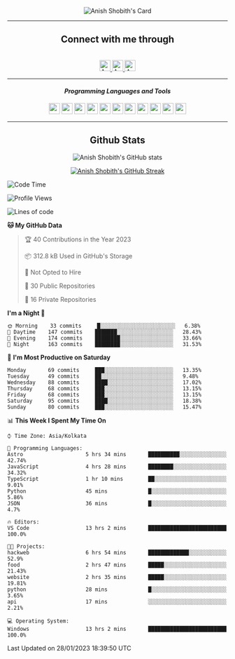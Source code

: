<div align="center">

![Anish Shobith's Card](https://cardivo.vercel.app/api?name=Anish%20Shobith%20P%20S&description=Hi%20there%F0%9F%91%8B,%20I%20am%20a%2020-years-old.%20I%20am%20a%20Web%20and%20Application%20developer%20from%20India.%20Nice%20to%20meet%20you%20all.%20Looking%20forward%20to%20paritcipate%20with%20you.&image=https://i.imgur.com/WlQk3PY.jpg&&disableAnimation=true&site=https://anishshobithps.tech&pattern=plus&colorPattern=%23171616&backgroundColor=%231a1b26&instagram=anish_shobith&linkedin=Anish%20Shobith%20P%20S&fontColor=%23ffffff&iconColor=%23ffffff)

<hr>
 <h2> Connect with me through </h2>
<br>
<a href="https://www.instagram.com/anish_shobith/">
    <img alt="Anish Shobith's Instagram" width="25px" src="https://raw.githubusercontent.com/Anish-Shobith/Anish-Shobith/master/assets/socials/instagram.svg">
    </a>
    <a href="https://discord.gg/cWgDskT">
    <img alt="Anish Shobith's Discord", width="25px" src="https://raw.githubusercontent.com/Anish-Shobith/Anish-Shobith/master/assets/socials/discord.svg">
    </a>
    <a href="https://open.spotify.com/user/goshcrm0y9jzum2lffvu6f4hz">
    <img alt="Anish Shobith's Spotify", width="25px" src="https://raw.githubusercontent.com/Anish-Shobith/Anish-Shobith/master/assets/socials/spotify.svg">
    </a>
    <br>
    <hr>
    <h4> <i> Programming Languages and Tools </i> </h4>
    <img width="25px" src="https://raw.githubusercontent.com/Anish-Shobith/Anish-Shobith/master/assets/languages/javascript.svg">
    <img width="25px" src="https://raw.githubusercontent.com/Anish-Shobith/Anish-Shobith/master/assets/languages/typescript.svg">
    <img width="25px" src="https://raw.githubusercontent.com/Anish-Shobith/Anish-Shobith/master/assets/languages/cpp.svg">
    <img width="25px" src="https://raw.githubusercontent.com/Anish-Shobith/Anish-Shobith/master/assets/languages/ruby.svg">
    <img width="25px" src="https://raw.githubusercontent.com/Anish-Shobith/Anish-Shobith/master/assets/languages/html.svg">
    <img width="25px" src="https://raw.githubusercontent.com/Anish-Shobith/Anish-Shobith/master/assets/tools/nodejs.svg">
    <img width="25px" src="https://raw.githubusercontent.com/Anish-Shobith/Anish-Shobith/master/assets/tools/docker.svg">
    <img width="25px" src="https://raw.githubusercontent.com/Anish-Shobith/Anish-Shobith/master/assets/tools/webstorm.svg">
    <img width="25px" src="https://raw.githubusercontent.com/Anish-Shobith/Anish-Shobith/master/assets/tools/intellij.svg">
    <img width="25px" src="https://raw.githubusercontent.com/Anish-Shobith/Anish-Shobith/master/assets/tools/visualstudiocode.svg">
    <img width="25px" src="https://raw.githubusercontent.com/Anish-Shobith/Anish-Shobith/master/assets/tools/git.svg">
<hr>
 <h2> Github Stats </h2>

![Anish Shobith's GitHub stats](https://github-readme-stats-fk82.vercel.app/api?username=Anish-Shobith&show_icons=true&theme=tokyonight&count_private=true)

[![Anish Shobith's GitHub Streak](https://streak-stats.demolab.com?user=Anish-Shobith&theme=tokyonight&hide_border=true&border_radius=4.6)](https://git.io/streak-stats)

</div>

<!--START_SECTION:waka-->
![Code Time](http://img.shields.io/badge/Code%20Time-757%20hrs%2036%20mins-blue)

![Profile Views](http://img.shields.io/badge/Profile%20Views-13-blue)

![Lines of code](https://img.shields.io/badge/From%20Hello%20World%20I%27ve%20Written-135%20Thousand%20lines%20of%20code-blue)

**🐱 My GitHub Data** 

> 🏆 40 Contributions in the Year 2023
 > 
> 📦 312.8 kB Used in GitHub's Storage 
 > 
> 🚫 Not Opted to Hire
 > 
> 📜 30 Public Repositories 
 > 
> 🔑 16 Private Repositories  
 > 
**I'm a Night 🦉** 

```text
🌞 Morning    33 commits     █░░░░░░░░░░░░░░░░░░░░░░░░   6.38% 
🌆 Daytime    147 commits    ███████░░░░░░░░░░░░░░░░░░   28.43% 
🌃 Evening    174 commits    ████████░░░░░░░░░░░░░░░░░   33.66% 
🌙 Night      163 commits    ████████░░░░░░░░░░░░░░░░░   31.53%

```
📅 **I'm Most Productive on Saturday** 

```text
Monday       69 commits     ███░░░░░░░░░░░░░░░░░░░░░░   13.35% 
Tuesday      49 commits     ██░░░░░░░░░░░░░░░░░░░░░░░   9.48% 
Wednesday    88 commits     ████░░░░░░░░░░░░░░░░░░░░░   17.02% 
Thursday     68 commits     ███░░░░░░░░░░░░░░░░░░░░░░   13.15% 
Friday       68 commits     ███░░░░░░░░░░░░░░░░░░░░░░   13.15% 
Saturday     95 commits     ████░░░░░░░░░░░░░░░░░░░░░   18.38% 
Sunday       80 commits     ███░░░░░░░░░░░░░░░░░░░░░░   15.47%

```


📊 **This Week I Spent My Time On** 

```text
⌚︎ Time Zone: Asia/Kolkata

💬 Programming Languages: 
Astro                    5 hrs 34 mins       ██████████░░░░░░░░░░░░░░░   42.74% 
JavaScript               4 hrs 28 mins       ████████░░░░░░░░░░░░░░░░░   34.32% 
TypeScript               1 hr 10 mins        ██░░░░░░░░░░░░░░░░░░░░░░░   9.01% 
Python                   45 mins             █░░░░░░░░░░░░░░░░░░░░░░░░   5.86% 
JSON                     36 mins             █░░░░░░░░░░░░░░░░░░░░░░░░   4.7%

🔥 Editors: 
VS Code                  13 hrs 2 mins       █████████████████████████   100.0%

🐱‍💻 Projects: 
hackweb                  6 hrs 54 mins       █████████████░░░░░░░░░░░░   52.9% 
food                     2 hrs 47 mins       █████░░░░░░░░░░░░░░░░░░░░   21.43% 
website                  2 hrs 35 mins       █████░░░░░░░░░░░░░░░░░░░░   19.81% 
python                   28 mins             █░░░░░░░░░░░░░░░░░░░░░░░░   3.65% 
api                      17 mins             ░░░░░░░░░░░░░░░░░░░░░░░░░   2.21%

💻 Operating System: 
Windows                  13 hrs 2 mins       █████████████████████████   100.0%

```


 Last Updated on 28/01/2023 18:39:50 UTC
<!--END_SECTION:waka-->
